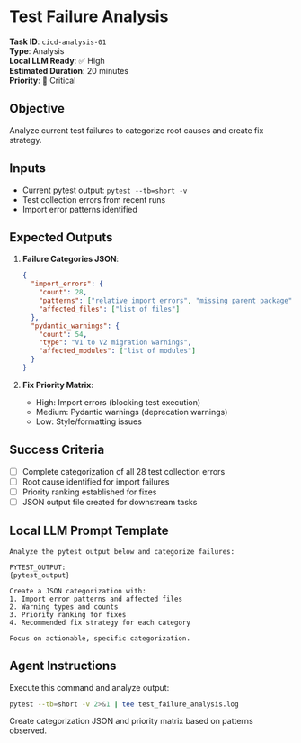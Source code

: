 # Test Failure Analysis

**Task ID**: `cicd-analysis-01`  
**Type**: Analysis  
**Local LLM Ready**: ✅ High  
**Estimated Duration**: 20 minutes  
**Priority**: 🔴 Critical

## Objective

Analyze current test failures to categorize root causes and create fix strategy.

## Inputs

- Current pytest output: `pytest --tb=short -v`
- Test collection errors from recent runs
- Import error patterns identified

## Expected Outputs

1. **Failure Categories JSON**:
   ```json
   {
     "import_errors": {
       "count": 28,
       "patterns": ["relative import errors", "missing parent package"],
       "affected_files": ["list of files"]
     },
     "pydantic_warnings": {
       "count": 54,
       "type": "V1 to V2 migration warnings",
       "affected_modules": ["list of modules"]
     }
   }
   ```

2. **Fix Priority Matrix**:
   - High: Import errors (blocking test execution)
   - Medium: Pydantic warnings (deprecation warnings)
   - Low: Style/formatting issues

## Success Criteria

- [ ] Complete categorization of all 28 test collection errors
- [ ] Root cause identified for import failures
- [ ] Priority ranking established for fixes
- [ ] JSON output file created for downstream tasks

## Local LLM Prompt Template

```
Analyze the pytest output below and categorize failures:

PYTEST_OUTPUT:
{pytest_output}

Create a JSON categorization with:
1. Import error patterns and affected files
2. Warning types and counts
3. Priority ranking for fixes
4. Recommended fix strategy for each category

Focus on actionable, specific categorization.
```

## Agent Instructions

Execute this command and analyze output:
```bash
pytest --tb=short -v 2>&1 | tee test_failure_analysis.log
```

Create categorization JSON and priority matrix based on patterns observed.
